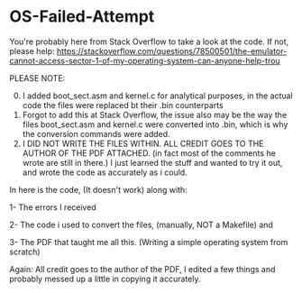 # OS-Failed-Attempt
You're probably here from Stack Overflow to take a look at the code.
If not, please help: https://stackoverflow.com/questions/78500501/the-emulator-cannot-access-sector-1-of-my-operating-system-can-anyone-help-trou

PLEASE NOTE: 

0) I added boot_sect.asm and kernel.c for analytical purposes, in the actual code the files were replaced bt their .bin counterparts
1) Forgot to add this at Stack Overflow, the issue also may be the way the files boot_sect.asm and kernel.c were converted into .bin, which is why the conversion commands were added.
2) I DID NOT WRITE THE FILES WITHIN. ALL CREDIT GOES TO THE AUTHOR OF THE PDF ATTACHED. (in fact most of the comments he wrote are still in there.) I just learned the stuff and wanted to try it out, and wrote the code as accurately as i could.

In here is the code, (It doesn't work) along with:

1- The errors I received

2- The code i used to convert the files, (manually, NOT a Makefile) and 

3- The PDF that taught me all this. (Writing a simple operating system from scratch)

Again: All credit goes to the author of the PDF, I edited a few things and probably messed up a little in copying it accurately.

